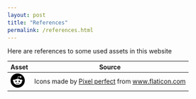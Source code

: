 ```yaml
---
layout: post
title: "References"
permalink: /references.html
---
```


Here are references to some used assets in this website

| Asset | Source |
|-------|--------|
| <img width=32px height=32px class="svg-icon" src="/assets/icons/reddit.svg" alt="reddit social link"/> | Icons made by <a href="https://icon54.com/" title="Pixel perfect">Pixel perfect</a> from <a href="https://www.flaticon.com/" title="Flaticon">www.flaticon.com</a> |
